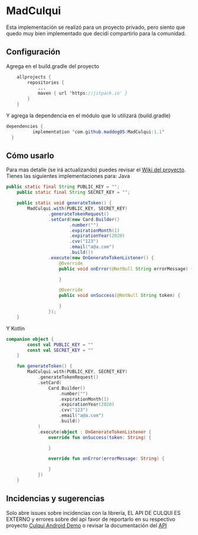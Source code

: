 # MadCulqui
Esta implementación se realizó para un proyecto privado, pero siento que quedo muy bien implementado que decidi compartirlo para la comunidad.

## Configuración
Agrega en el build.gradle del proyecto
```Java
	allprojects {
		repositories {
			...
			maven { url 'https://jitpack.io' }
		}
	}
  ```
  
  Y agrega la dependencia en el módulo que lo utilizará (build.gradle)
  ```Java
  dependencies {
	        implementation 'com.github.maddog05:MadCulqui:1.1'
	}
 ```
## Cómo usarlo
Para mas detalle (se irá actualizando) puedes revisar el [Wiki del proyecto](https://github.com/maddog05/MadCulqui/wiki).
Tienes las siguientes implementaciones para:
Java
```Java
public static final String PUBLIC_KEY = "";
    public static final String SECRET_KEY = "";

    public static void generateToken() {
        MadCulqui.with(PUBLIC_KEY, SECRET_KEY)
                .generateTokenRequest()
                .setCard(new Card.Builder()
                        .number("")
                        .expirationMonth(1)
                        .expirationYear(2020)
                        .cvv("123")
                        .email("a@a.com")
                        .build())
                .execute(new OnGenerateTokenListener() {
                    @Override
                    public void onError(@NotNull String errorMessage) {

                    }

                    @Override
                    public void onSuccess(@NotNull String token) {

                    }
                });
    }
```
 Y Kotlin
```Kotlin
companion object {
        const val PUBLIC_KEY = ""
        const val SECRET_KEY = ""
    }

    fun generateToken() {
        MadCulqui.with(PUBLIC_KEY, SECRET_KEY)
            .generateTokenRequest()
            .setCard(
                Card.Builder()
                    .number("")
                    .expirationMonth(1)
                    .expirationYear(2020)
                    .cvv("123")
                    .email("a@a.com")
                    .build()
            )
            .execute(object : OnGenerateTokenListener {
                override fun onSuccess(token: String) {

                }

                override fun onError(errorMessage: String) {

                }
            })
    }
```

## Incidencias y sugerencias
Solo abre issues sobre incidencias con la librería, EL API DE CULQUI ES EXTERNO y errores sobre del api favor de reportarlo en su respectivo proyecto [Culqui Android Demo](https://github.com/culqi/culqi-android) o revisar la documentación del [API](https://www.culqi.com/docs/#/) 


